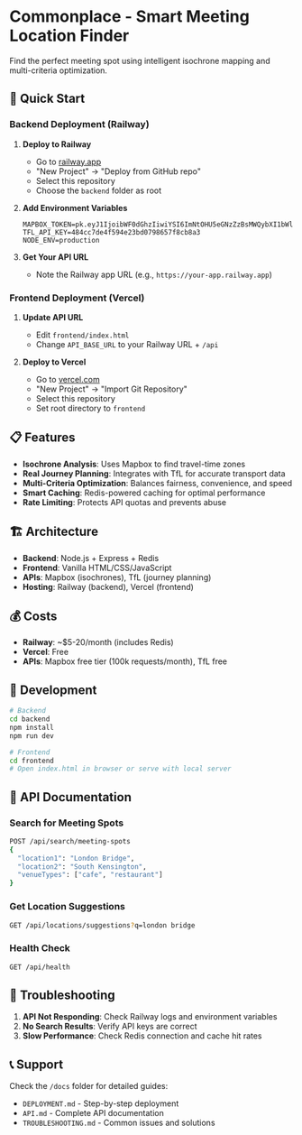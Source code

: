 # Commonplace - Smart Meeting Location Finder

Find the perfect meeting spot using intelligent isochrone mapping and multi-criteria optimization.

## 🚀 Quick Start

### Backend Deployment (Railway)

1. **Deploy to Railway**
   - Go to [railway.app](https://railway.app)
   - "New Project" → "Deploy from GitHub repo"
   - Select this repository
   - Choose the `backend` folder as root

2. **Add Environment Variables**
   ```
   MAPBOX_TOKEN=pk.eyJ1IjoibWF0dGhzIiwiYSI6ImNtOHU5eGNzZzBsMWQybXI1bWllc2g5MHcifQ.RquTyVYbChEvYMuQR0PsTg
   TFL_API_KEY=484cc7de4f594e23bd0798657f8cb8a3
   NODE_ENV=production
   ```

3. **Get Your API URL**
   - Note the Railway app URL (e.g., `https://your-app.railway.app`)

### Frontend Deployment (Vercel)

1. **Update API URL**
   - Edit `frontend/index.html`
   - Change `API_BASE_URL` to your Railway URL + `/api`

2. **Deploy to Vercel**
   - Go to [vercel.com](https://vercel.com)
   - "New Project" → "Import Git Repository"
   - Select this repository
   - Set root directory to `frontend`

## 📋 Features

- **Isochrone Analysis**: Uses Mapbox to find travel-time zones
- **Real Journey Planning**: Integrates with TfL for accurate transport data
- **Multi-Criteria Optimization**: Balances fairness, convenience, and speed
- **Smart Caching**: Redis-powered caching for optimal performance
- **Rate Limiting**: Protects API quotas and prevents abuse

## 🏗️ Architecture

- **Backend**: Node.js + Express + Redis
- **Frontend**: Vanilla HTML/CSS/JavaScript
- **APIs**: Mapbox (isochrones), TfL (journey planning)
- **Hosting**: Railway (backend), Vercel (frontend)

## 💰 Costs

- **Railway**: ~$5-20/month (includes Redis)
- **Vercel**: Free
- **APIs**: Mapbox free tier (100k requests/month), TfL free

## 🔧 Development

```bash
# Backend
cd backend
npm install
npm run dev

# Frontend
cd frontend
# Open index.html in browser or serve with local server
```

## 📖 API Documentation

### Search for Meeting Spots
```bash
POST /api/search/meeting-spots
{
  "location1": "London Bridge",
  "location2": "South Kensington",
  "venueTypes": ["cafe", "restaurant"]
}
```

### Get Location Suggestions
```bash
GET /api/locations/suggestions?q=london bridge
```

### Health Check
```bash
GET /api/health
```

## 🐛 Troubleshooting

1. **API Not Responding**: Check Railway logs and environment variables
2. **No Search Results**: Verify API keys are correct
3. **Slow Performance**: Check Redis connection and cache hit rates

## 📞 Support

Check the `/docs` folder for detailed guides:
- `DEPLOYMENT.md` - Step-by-step deployment
- `API.md` - Complete API documentation
- `TROUBLESHOOTING.md` - Common issues and solutions
